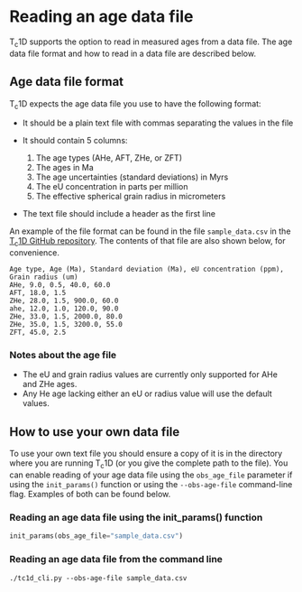 # Reading an age data file

T<sub>c</sub>1D supports the option to read in measured ages from a data file.
The age data file format and how to read in a data file are described below.

## Age data file format

T<sub>c</sub>1D expects the age data file you use to have the following format:

- It should be a plain text file with commas separating the values in the file
- It should contain 5 columns:

    1. The age types (AHe, AFT, ZHe, or ZFT)
    2. The ages in Ma
    3. The age uncertainties (standard deviations) in Myrs
    4. The eU concentration in parts per million
    5. The effective spherical grain radius in micrometers

- The text file should include a header as the first line

An example of the file format can be found in the file `sample_data.csv` in the [T<sub>c</sub>1D GitHub repository](https://github.com/HUGG/TC1D).
The contents of that file are also shown below, for convenience.

```text
Age type, Age (Ma), Standard deviation (Ma), eU concentration (ppm), Grain radius (um)
AHe, 9.0, 0.5, 40.0, 60.0
AFT, 18.0, 1.5
ZHe, 28.0, 1.5, 900.0, 60.0
ahe, 12.0, 1.0, 120.0, 90.0
ZHe, 33.0, 1.5, 2000.0, 80.0
ZHe, 35.0, 1.5, 3200.0, 55.0
ZFT, 45.0, 2.5
```

### Notes about the age file

- The eU and grain radius values are currently only supported for AHe and ZHe ages.
- Any He age lacking either an eU or radius value will use the default values.

## How to use your own data file

To use your own text file you should ensure a copy of it is in the directory where you are running T<sub>c</sub>1D (or you give the complete path to the file).
You can enable reading of your age data file using the `obs_age_file` parameter if using the `init_params()` function or using the `--obs-age-file` command-line flag.
Examples of both can be found below.

### Reading an age data file using the init_params() function

```python
init_params(obs_age_file="sample_data.csv")
```

### Reading an age data file from the command line

```text
./tc1d_cli.py --obs-age-file sample_data.csv
```
